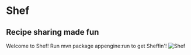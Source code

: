 # Shef
## Recipe sharing made fun

Welcome to Shef! Run mvn package appengine:run to get Sheffin'!
![Shef](/images/shef.png "Shef")

